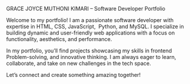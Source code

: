 GRACE JOYCE MUTHONI KIMARI – Software Developer Portfolio

Welcome to my portfolio! I am a passionate software developer with expertise in HTML, CSS, JavaScript,  Python, and MySQL. I specialize in building dynamic and user-friendly web applications with a focus on functionality, aesthetics, and performance.

In my portfolio, you’ll find projects showcasing my skills in frontend Problem-solving, and innovative thinking. I am always eager to learn, collaborate, and take on new challenges in the tech space.

Let’s connect and create something amazing together!
